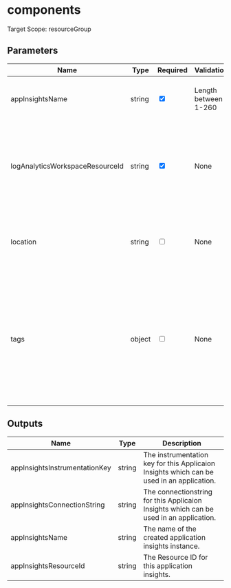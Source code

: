 ﻿# components

Target Scope: resourceGroup

## Parameters
| Name | Type | Required | Validation | Default value | Description |
| -- |  -- | -- | -- | -- | -- |
| appInsightsName | string | <input type="checkbox" checked> | Length between 1-260 | <pre></pre> | The name of the Application Insights instance. |
| logAnalyticsWorkspaceResourceId | string | <input type="checkbox" checked> | None | <pre></pre> | The azure resource id of the Log Analytics Workspace to use as the data provider for this Application Insights. |
| location | string | <input type="checkbox"> | None | <pre>resourceGroup().location</pre> | The location for this Application Insights instance to be upserted in. |
| tags | object | <input type="checkbox"> | None | <pre>{}</pre> | The tags to apply to this resource. This is an object with key/value pairs.<br>Example:<br>{<br>&nbsp;&nbsp;&nbsp;FirstTag: myvalue<br>&nbsp;&nbsp;&nbsp;SecondTag: another value<br>} |

## Outputs
| Name | Type | Description |
| -- |  -- | -- |
| appInsightsInstrumentationKey | string | The instrumentation key for this Applicaion Insights which can be used in an application. |
| appInsightsConnectionString | string | The connectionstring for this Applicaion Insights which can be used in an application. |
| appInsightsName | string | The name of the created application insights instance. |
| appInsightsResourceId | string | The Resource ID for this application insights. |
